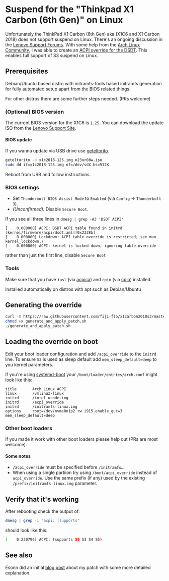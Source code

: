 # Suspend for the "Thinkpad X1 Carbon (6th Gen)" on Linux

Unfortunately the ThinkPad X1 Carbon (6th Gen) aka (X1C6 and X1 Carbon 2018) does not support suspend on Linux. There's an ongoing discussion in
the [Lenovo Support Forums](https://forums.lenovo.com/t5/Linux-Discussion/X1-Carbon-Gen-6-cannot-enter-deep-sleep-S3-state-aka-Suspend-to/td-p/3998182).
With some help from the [Arch Linux Community](https://bbs.archlinux.org/viewtopic.php?id=234913), I was able to create an
[ACPI override for the DSDT](https://wiki.archlinux.org/index.php/DSDT). This enables full support of S3 suspend on Linux.

## Prerequisites

Debian/Ubuntu based distro with initramfs-tools based initramfs generation for fully automated setup apart from the BIOS related things.

For other distros there are some further steps needed. (PRs welcome)

### (Optional) BIOS version

The current BIOS version for the X1C6 is `1.25`. You can download the update ISO from
the [Lenovo Support Site](https://pcsupport.lenovo.com/de/en/products/LAPTOPS-AND-NETBOOKS/THINKPAD-X-SERIES-LAPTOPS/THINKPAD-X1-CARBON-6TH-GEN-TYPE-20KH-20KG/downloads/DS502282).


#### BIOS update

If you wanna update via USB drive use [geteltorito](https://aur.archlinux.org/packages/geteltorito/).

```bash
geteltorito -o x1c2018-125.img n23ur08w.iso
sudo dd if=x1c2018-125.img of=/dev/sdX bs=512K
```

Reboot from USB and follow instructions.

### BIOS settings
* Set `Thunderbolt BIOS Assist Mode` to `Enabled` (via `Config` → `Thunderbolt 3`).
* _(Unconfirmed):_ Disable `Secure Boot`.

If you see all three lines in `dmesg | grep -A3 'DSDT ACPI'`

```
[    0.000000] ACPI: DSDT ACPI table found in initrd [kernel/firmware/acpi/dsdt.aml][0x2338b]
[    0.000000] Lockdown: ACPI table override is restricted; see man kernel_lockdown.7
[    0.000000] ACPI: kernel is locked down, ignoring table override

```

rather than just the first line, disable `Secure Boot`

### Tools

Make sure that you have `iasl` (via [acpica](https://www.archlinux.org/packages/community/x86_64/acpica/)) and `cpio`
(via [cpio](https://www.archlinux.org/packages/extra/x86_64/cpio/)) installed.

Installed automatically on distros with apt such as Debian/Ubuntu

## Generating the override

```bash
curl -O https://raw.githubusercontent.com/fiji-flo/x1carbon2018s3/master/generate_and_apply_patch.sh
chmod +x generate_and_apply_patch.sh
./generate_and_apply_patch.sh
```

## Loading the override on boot

Edit your boot loader configuration and add `/acpi_override` to the `initrd` line.
To ensure `S3` is used as sleep default add `mem_sleep_default=deep` to you kernel parameters.

If you're using [systemd-boot](https://wiki.archlinux.org/index.php/Systemd-boot) your
`/boot/loader/entries/arch.conf` might look like this:

```text
title		Arch Linux ACPI
linux		/vmlinuz-linux
initrd		/intel-ucode.img
initrd		/acpi_override
initrd		/initramfs-linux.img
options		root=/dev/nvme0n1p2 rw i915.enable_guc=3 mem_sleep_default=deep
```

### Other boot loaders

If you made it work with other boot loaders please help out (PRs are most welcome).

#### Some notes

- `/acpi_override` must be specified before `/initramfs…`.
- When using a single partiion try using `/boot/acpi_override` instead of `acpi_override`.
  Use the same prefix (if any) used by the existing `/prefix/initramfs-linux.img` parameter.

## Verify that it's working

After rebooting check the output of:
```bash
dmesg | grep -i "acpi: (supports"
```
should look like this:
```bash
[    0.230796] ACPI: (supports S0 S3 S4 S5)
```

## See also

Esonn did an initial [blog post](https://delta-xi.net/#056) about my patch with
some more detailed explanation.
